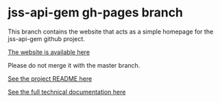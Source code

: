 # jss-api-gem gh-pages branch

This branch contains the website that acts as a simple homepage for the jss-api-gem github project.

[The website is available here](http://pixaranimationstudios.github.io/jss-api-gem/index.html)

Please do not merge it with the master branch.

[See the project README here](https://github.com/PixarAnimationStudios/jss-api-gem/blob/master/README.md)

[See the full technical documentation here](http://www.rubydoc.info/gems/jss-api/)